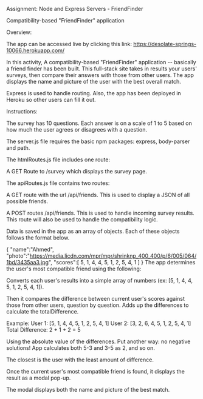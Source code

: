 Assignment: Node and Express Servers - FriendFinder

Compatibility-based "FriendFinder" application 

Overview:

The app can be accessed live by clicking this link: https://desolate-springs-10066.herokuapp.com/

In this activity, A compatibility-based "FriendFinder" application -- basically a friend finder has been built. This full-stack site takes in results your users' surveys, then compare their answers with those from other users. The app displays the name and picture of the user with the best overall match.

Express is used  to handle routing. Also, the app has been deployed in  Heroku so other users can fill it out.

Instructions:

The survey has 10 questions. Each answer is on a scale of 1 to 5 based on how much the user agrees or disagrees with a question.

The server.js file requires the basic npm packages: express, body-parser and path.

The htmlRoutes.js file includes one route:

A GET Route to /survey which displays the survey page.

The apiRoutes.js file contains two routes:

A GET route with the url /api/friends. This is used to display a JSON of all possible friends.

A POST routes /api/friends. This is used to handle incoming survey results. This route will also be used to handle the compatibility logic.

Data is saved in the app as an array of objects. Each of these objects follows the format below.

{
  "name":"Ahmed",
  "photo":"https://media.licdn.com/mpr/mpr/shrinknp_400_400/p/6/005/064/1bd/3435aa3.jpg",
  "scores":[
      5,
      1,
      4,
      4,
      5,
      1,
      2,
      5,
      4,
      1
    ]
}
The app determines the user's most compatible friend using the following:

Converts each user's results into a simple array of numbers (ex: [5, 1, 4, 4, 5, 1, 2, 5, 4, 1]).

Then it compares the difference between current user's scores against those from other users, question by question. Adds up the differences to calculate the totalDifference.

Example:
User 1: [5, 1, 4, 4, 5, 1, 2, 5, 4, 1]
User 2: [3, 2, 6, 4, 5, 1, 2, 5, 4, 1]
Total Difference: 2 + 1 + 2 = 5

Using the absolute value of the differences. Put another way: no negative solutions! App calculates both 5-3 and 3-5 as 2, and so on.

The closest is the user with the least amount of difference.

Once the current user's most compatible friend is found, it displays the result as a modal pop-up.

The modal displays both the name and picture of the best match.

